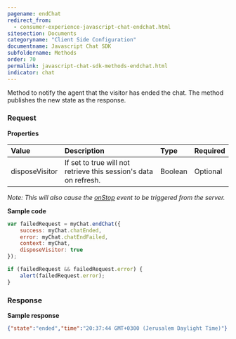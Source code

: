 ```yaml
---
pagename: endChat
redirect_from:
  - consumer-experience-javascript-chat-endchat.html
sitesection: Documents
categoryname: "Client Side Configuration"
documentname: Javascript Chat SDK
subfoldername: Methods
order: 70
permalink: javascript-chat-sdk-methods-endchat.html
indicator: chat
---
```


Method to notify the agent that the visitor has ended the chat. The method publishes the new state as the response.

### Request

**Properties**

| Value | Description | Type | Required |
| :--- | :--- | :--- | :--- |
| disposeVisitor | If set to true will not retrieve this session's data on refresh. | Boolean | Optional |

*Note: This will also cause the [onStop](consumer-experience-javascript-chat-onstop.html) event to be triggered from the server.*

**Sample code**

```javascript
var failedRequest = myChat.endChat({
    success: myChat.chatEnded,
    error: myChat.chatEndFailed,
    context: myChat,
    disposeVisitor: true
});

if (failedRequest && failedRequest.error) {
    alert(failedRequest.error);
}
```

### Response

**Sample response**

```json
{"state":"ended","time":"20:37:44 GMT+0300 (Jerusalem Daylight Time)"}
```